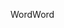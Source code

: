 <span data-ttu-id="8fa6d-101">Word</span><span class="sxs-lookup"><span data-stu-id="8fa6d-101">Word</span></span>